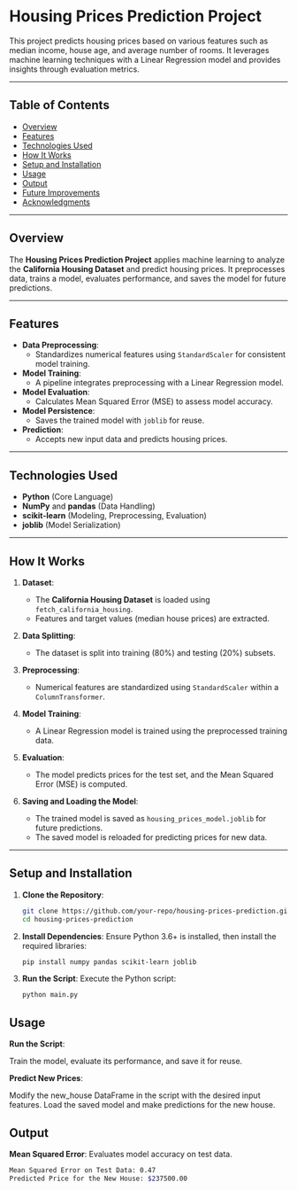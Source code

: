# Housing Prices Prediction Project

This project predicts housing prices based on various features such as median income, house age, and average number of rooms. It leverages machine learning techniques with a Linear Regression model and provides insights through evaluation metrics.

---

## Table of Contents

- [Overview](#overview)
- [Features](#features)
- [Technologies Used](#technologies-used)
- [How It Works](#how-it-works)
- [Setup and Installation](#setup-and-installation)
- [Usage](#usage)
- [Output](#output)
- [Future Improvements](#future-improvements)
- [Acknowledgments](#acknowledgments)

---

## Overview

The **Housing Prices Prediction Project** applies machine learning to analyze the **California Housing Dataset** and predict housing prices. It preprocesses data, trains a model, evaluates performance, and saves the model for future predictions.

---

## Features

- **Data Preprocessing**: 
  - Standardizes numerical features using `StandardScaler` for consistent model training.
- **Model Training**: 
  - A pipeline integrates preprocessing with a Linear Regression model.
- **Model Evaluation**: 
  - Calculates Mean Squared Error (MSE) to assess model accuracy.
- **Model Persistence**: 
  - Saves the trained model with `joblib` for reuse.
- **Prediction**: 
  - Accepts new input data and predicts housing prices.

---

## Technologies Used

- **Python** (Core Language)
- **NumPy** and **pandas** (Data Handling)
- **scikit-learn** (Modeling, Preprocessing, Evaluation)
- **joblib** (Model Serialization)

---

## How It Works

1. **Dataset**:
   - The **California Housing Dataset** is loaded using `fetch_california_housing`.
   - Features and target values (median house prices) are extracted.
   
2. **Data Splitting**:
   - The dataset is split into training (80%) and testing (20%) subsets.

3. **Preprocessing**:
   - Numerical features are standardized using `StandardScaler` within a `ColumnTransformer`.

4. **Model Training**:
   - A Linear Regression model is trained using the preprocessed training data.

5. **Evaluation**:
   - The model predicts prices for the test set, and the Mean Squared Error (MSE) is computed.

6. **Saving and Loading the Model**:
   - The trained model is saved as `housing_prices_model.joblib` for future predictions.
   - The saved model is reloaded for predicting prices for new data.

---

## Setup and Installation

1. **Clone the Repository**:
   ```bash
   git clone https://github.com/your-repo/housing-prices-prediction.git
   cd housing-prices-prediction
2. **Install Dependencies**:
   Ensure Python 3.6+ is installed, then install the required libraries:
   ```bash
   pip install numpy pandas scikit-learn joblib
3. **Run the Script**:
   Execute the Python script:
   ```bash
   python main.py

## Usage
**Run the Script**:

Train the model, evaluate its performance, and save it for reuse.

**Predict New Prices**:

Modify the new_house DataFrame in the script with the desired input features.
Load the saved model and make predictions for the new house.

## Output
**Mean Squared Error**: Evaluates model accuracy on test data.
```bash
Mean Squared Error on Test Data: 0.47
Predicted Price for the New House: $237500.00



